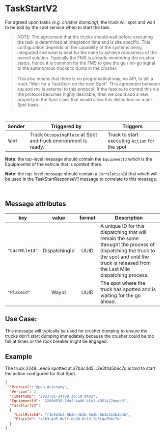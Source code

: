 # TaskStartV2

For agreed upon tasks *(e.g. crusher dumping)*, the truck will spot and wait to be told by the spot service when to start the task.
> NOTE: The agreement that the trucks should wait before executing the task is determined at integration time and is site specific.  This configuration depends on the capability of the systems being integrated and what is best for the mine to achieve robustness of the overall solution.  Typically the FMS is already monitoring the crusher status, hence it is common for the FMS to give the go / no-go signal to the autonomous trucks to dump in the crusher. <br><br> This also means that there is no programatical way, no API, to tell a truck "Wait for a TaskStart on the next Spot".  This agreement between `AHS` and `FMS` is external to this protocol.  If the feature to control this via the protocol becomes highly desirable, then we could add a new property in the Spot class that would allow this distinction on a per Spot basis.

<br>

|Sender| Triggered by | Triggers|
|---|---|---|
| `Spot` | Truck `OccupyingPlace` at Spot and truck environment is ready. | Truck to start executing `Action` for the spot |


**Note**: the top-level message should contain the `EquipmentId` which is the EquipmentId of the vehicle that is spotted there.

**Note**: the top-level message should contain a `CorrelationId` that which will be used in the TaskStartResponseV1 message to correlate to this message.

<br>

## Message attributes
|key |value |format | Description|
|---|:---:|:---:|---|
|``"LastMileId"``| DispatchingId| UUID| A unique ID for this dispatching that will remain the same throught the process of dispatching the truck to the spot and until the truck is released from the Last Mile dispatching process. |
|`"PlaceId"`| WayId | UUID | The spot where the truck has spotted and is waiting for the go ahead. |

## Use Case:
This message will typically be used for crusher dumping to ensure the trucks don't start dumping immediately because the crusher could be too full at times or the rock breaker might be engaged.

## Example
The truck 2248...eec6 spotted at a7b3c4d5...2e3f4a5b6c7d is told to start the action configured for that Spot.
```JSON
{
  "Protocol":"Open-Autonomy",
  "Version": 2,
  "Timestamp": "2023-01-24T09:30:10.948Z",
  "EquipmentId": "2248d535-3daf-4a86-b1e1-4951a22beec6",
  "TaskStartV2":
  {
    "LastMileId": "f1b9b3b4-0b3b-4b3b-8b3b-0b3b3b3b3b3b",
    "PlaceId": "a7b3c4d5-6e7f-8a9b-0c1d-2e3f4a5b6c7d"
  }
}
```
